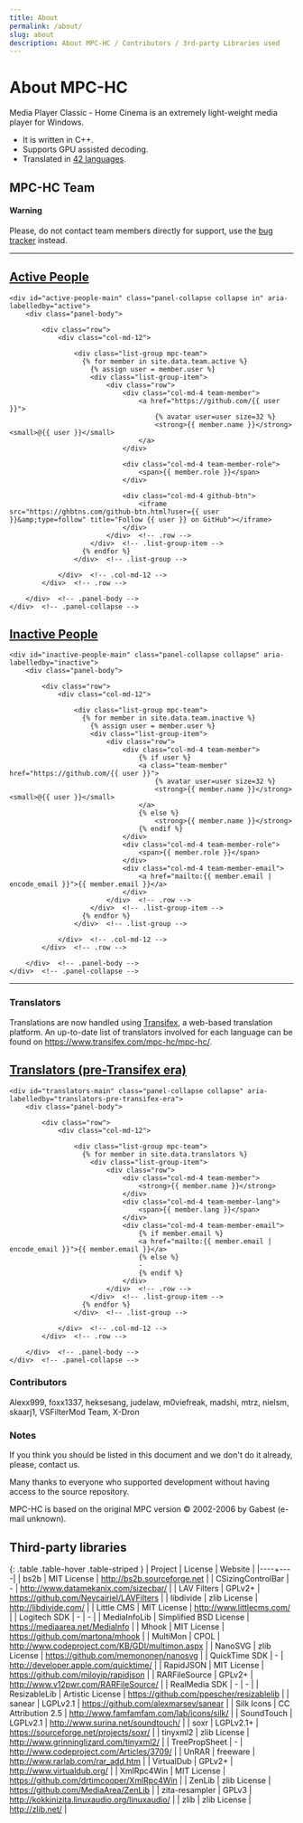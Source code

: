 ```yaml
---
title: About
permalink: /about/
slug: about
description: About MPC-HC / Contributors / 3rd-party Libraries used
---
```


# About MPC-HC

Media Player Classic - Home Cinema is an extremely light-weight media player for Windows.

* It is written in C++.
* Supports GPU assisted decoding.
* Translated in [42 languages](https://www.transifex.com/mpc-hc/mpc-hc/).


## MPC-HC Team

<div class="alert alert-warning" role="alert">
    <h4><span class="fa fa-exclamation-circle" aria-hidden="true"></span> Warning</h4>
    <p>
        Please, do not contact team members directly for support,
        use the <a href="https://trac.mpc-hc.org/wiki/How_to_Report_Issues" class="alert-link">bug tracker</a> instead.
   </p>
</div>


<hr/>

<div class="panel panel-success">
    <div class="panel-heading">
        <h2 class="panel-title" id="active">
            <a class="toggleLink" role="button" data-toggle="collapse" href="#active-people-main" aria-expanded="true" aria-controls="active-people-main">
                <span class="fa fa-users" aria-hidden="true"></span> Active People
            </a>
        </h2>
    </div>

    <div id="active-people-main" class="panel-collapse collapse in" aria-labelledby="active">
        <div class="panel-body">

            <div class="row">
                <div class="col-md-12">

                    <div class="list-group mpc-team">
                      {% for member in site.data.team.active %}
                        {% assign user = member.user %}
                        <div class="list-group-item">
                            <div class="row">
                                <div class="col-md-4 team-member">
                                    <a href="https://github.com/{{ user }}">
                                        {% avatar user=user size=32 %}
                                        <strong>{{ member.name }}</strong> <small>@{{ user }}</small>
                                    </a>
                                </div>

                                <div class="col-md-4 team-member-role">
                                    <span>{{ member.role }}</span>
                                </div>

                                <div class="col-md-4 github-btn">
                                    <iframe src="https://ghbtns.com/github-btn.html?user={{ user }}&amp;type=follow" title="Follow {{ user }} on GitHub"></iframe>
                                </div>
                            </div>  <!-- .row -->
                        </div>  <!-- .list-group-item -->
                      {% endfor %}
                    </div>  <!-- .list-group -->

                </div>  <!-- .col-md-12 -->
            </div>  <!-- .row -->

        </div>  <!-- .panel-body -->
    </div>  <!-- .panel-collapse -->
</div>



<div class="panel panel-default">
    <div class="panel-heading">
        <h2 class="panel-title" id="inactive">
            <a class="collapsed toggleLink" role="button" data-toggle="collapse" href="#inactive-people-main" aria-expanded="false" aria-controls="inactive-people-main">
                <span class="fa fa-user-times" aria-hidden="true"></span> Inactive People
            </a>
        </h2>
    </div>

    <div id="inactive-people-main" class="panel-collapse collapse" aria-labelledby="inactive">
        <div class="panel-body">

            <div class="row">
                <div class="col-md-12">

                    <div class="list-group mpc-team">
                      {% for member in site.data.team.inactive %}
                        {% assign user = member.user %}
                        <div class="list-group-item">
                            <div class="row">
                                <div class="col-md-4 team-member">
                                    {% if user %}
                                    <a class="team-member" href="https://github.com/{{ user }}">
                                        {% avatar user=user size=32 %}
                                        <strong>{{ member.name }}</strong> <small>@{{ user }}</small>
                                    </a>
                                    {% else %}
                                        <strong>{{ member.name }}</strong>
                                    {% endif %}
                                </div>
                                <div class="col-md-4 team-member-role">
                                    <span>{{ member.role }}</span>
                                </div>
                                <div class="col-md-4 team-member-email">
                                    <a href="mailto:{{ member.email | encode_email }}">{{ member.email }}</a>
                                </div>
                            </div>  <!-- .row -->
                        </div>  <!-- .list-group-item -->
                      {% endfor %}
                    </div>  <!-- .list-group -->

                </div>  <!-- .col-md-12 -->
            </div>  <!-- .row -->

        </div>  <!-- .panel-body -->
    </div>  <!-- .panel-collapse -->
</div>

<hr />

### Translators

Translations are now handled using [Transifex](https://www.transifex.com), a web-based translation platform.
An up-to-date list of translators involved for each language can be found on <https://www.transifex.com/mpc-hc/mpc-hc/>.


<div class="panel panel-default">
    <div class="panel-heading">
        <h2 class="panel-title" id="translators-pre-transifex-era">
            <a class="collapsed toggleLink" role="button" data-toggle="collapse" href="#translators-main" aria-expanded="false" aria-controls="translators-main">
                <span class="fa fa-user-times" aria-hidden="true"></span> Translators (pre-Transifex era)
            </a>
        </h2>
    </div>

    <div id="translators-main" class="panel-collapse collapse" aria-labelledby="translators-pre-transifex-era">
        <div class="panel-body">

            <div class="row">
                <div class="col-md-12">

                    <div class="list-group mpc-team">
                      {% for member in site.data.translators %}
                        <div class="list-group-item">
                            <div class="row">
                                <div class="col-md-4 team-member">
                                    <strong>{{ member.name }}</strong>
                                </div>
                                <div class="col-md-4 team-member-lang">
                                    <span>{{ member.lang }}</span>
                                </div>
                                <div class="col-md-4 team-member-email">
                                    {% if member.email %}
                                    <a href="mailto:{{ member.email | encode_email }}">{{ member.email }}</a>
                                    {% else %}
                                    -
                                    {% endif %}
                                </div>
                            </div>  <!-- .row -->
                        </div>  <!-- .list-group-item -->
                      {% endfor %}
                    </div>  <!-- .list-group -->

                </div>  <!-- .col-md-12 -->
            </div>  <!-- .row -->

        </div>  <!-- .panel-body -->
    </div>  <!-- .panel-collapse -->
</div>


### Contributors

Alexx999, foxx1337, heksesang, judelaw, m0viefreak, madshi, mtrz, nielsm, skaarj1, VSFilterMod Team, X-Dron


### Notes

If you think you should be listed in this document and we don't do it already, please, contact us.

Many thanks to everyone who supported development without having access to the source repository.

MPC-HC is based on the original MPC version © 2002-2006 by Gabest (e-mail unknown).


## Third-party libraries

<div markdown="1" class="table-responsive">

{: .table .table-hover .table-striped }
| Project | License | Website |
|----+----|
| bs2b | MIT License | <http://bs2b.sourceforge.net> |
| CSizingControlBar | - | <http://www.datamekanix.com/sizecbar/> |
| LAV Filters | GPLv2+ | <https://github.com/Nevcairiel/LAVFilters> |
| libdivide | zlib License | <http://libdivide.com/> |
| Little CMS | MIT License | <http://www.littlecms.com/> |
| Logitech SDK | - | - |
| MediaInfoLib | Simplified BSD License | <https://mediaarea.net/MediaInfo> |
| Mhook | MIT License | <https://github.com/martona/mhook> |
| MultiMon | CPOL | <http://www.codeproject.com/KB/GDI/multimon.aspx> |
| NanoSVG | zlib License | <https://github.com/memononen/nanosvg> |
| QuickTime SDK | - | <http://developer.apple.com/quicktime/> |
| RapidJSON | MIT License | <https://github.com/miloyip/rapidjson> |
| RARFileSource | GPLv2+ | <http://www.v12pwr.com/RARFileSource/> |
| RealMedia SDK | - | - |
| ResizableLib | Artistic License | <https://github.com/ppescher/resizablelib> |
| sanear | LGPLv2.1 | <https://github.com/alexmarsev/sanear> |
| Silk Icons | CC Attribution 2.5 | <http://www.famfamfam.com/lab/icons/silk/> |
| SoundTouch | LGPLv2.1 | <http://www.surina.net/soundtouch/> |
| soxr | LGPLv2.1+ | <https://sourceforge.net/projects/soxr/> |
| tinyxml2 | zlib License | <http://www.grinninglizard.com/tinyxml2/> |
| TreePropSheet | - | <http://www.codeproject.com/Articles/3709/> |
| UnRAR | freeware | <http://www.rarlab.com/rar_add.htm> |
| VirtualDub | GPLv2+ | <http://www.virtualdub.org/> |
| XmlRpc4Win | MIT License | <https://github.com/drtimcooper/XmlRpc4Win> |
| ZenLib | zlib License | <https://github.com/MediaArea/ZenLib> |
| zita-resampler | GPLv3 | <http://kokkinizita.linuxaudio.org/linuxaudio/> |
| zlib | zlib License | <http://zlib.net/> |

</div>
